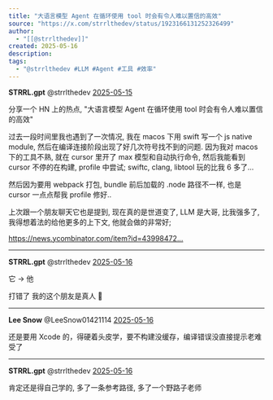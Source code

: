 ```yaml
---
title: "大语言模型 Agent 在循环使用 tool 时会有令人难以置信的高效"
source: "https://x.com/strrlthedev/status/1923166131252326499"
author:
  - "[[@strrlthedev]]"
created: 2025-05-16
description:
tags:
  - "@strrlthedev #LLM #Agent #工具 #效率"
---
```

**STRRL.gpt** @strrlthedev [2025-05-15](https://x.com/strrlthedev/status/1923166131252326499)

分享一个 HN 上的热点, "大语言模型 Agent 在循环使用 tool 时会有令人难以置信的高效"

过去一段时间里我也遇到了一次情况, 我在 macos 下用 swift 写一个 js native module, 然后在编译连接阶段出现了好几次符号找不到的问题. 因为我对 macos 下的工具不熟, 就在 cursor 里开了 max 模型和自动执行命令, 然后我能看到 cursor 不停的在构建, profile 中尝试; swiftc, clang, libtool 玩的比我 6 多了...

然后因为要用 webpack 打包, bundle 前后加载的 .node 路径不一样, 也是 cursor 一点点帮我 profile 修好..

上次跟一个朋友聊天它也是提到, 现在真的是世道变了, LLM 是大哥, 比我强多了, 我得想着法的给他更多的上下文, 他就会做的非常好;

https://news.ycombinator.com/item?id=43998472…

---

**STRRL.gpt** @strrlthedev [2025-05-16](https://x.com/strrlthedev/status/1923167291216199845)

它 -> 他

打错了 我的这个朋友是真人 🤡

---

**Lee Snow** @LeeSnow01421114 [2025-05-16](https://x.com/LeeSnow01421114/status/1923173056605790275)

还是要用 Xcode 的，得硬着头皮学，要不构建没缓存，编译错误没直接提示老难受了

---

**STRRL.gpt** @strrlthedev [2025-05-16](https://x.com/strrlthedev/status/1923173801757376816)

肯定还是得自己学的, 多了一条参考路径, 多了一个野路子老师